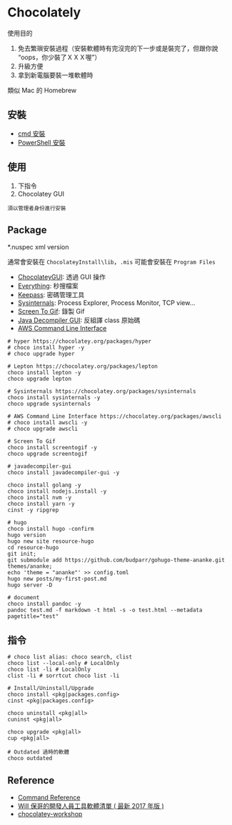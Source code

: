 # Chocolately

使用目的

1.  免去繁瑣安裝過程（安裝軟體時有完沒完的下一步或是裝完了，但跟你說 “oops，你少裝了ＸＸＸ喔”）
2. 升級方便
3. 拿到新電腦要裝一堆軟體時

類似 Mac 的 Homebrew

## 安裝

- [cmd 安裝](https://chocolatey.org/install#install-with-cmdexe)
- [PowerShell 安裝](https://chocolatey.org/install#install-with-powershellexe)

## 使用

1. 下指令
2. Chocolatey GUI

`須以管理者身份進行安裝`

## Package

*.nuspec xml version

通常會安裝在 `ChocolateyInstall\lib`，`.mis` 可能會安裝在 `Program Files`

- [ChocolateyGUI](https://chocolatey.org/packages/ChocolateyGUI): 透過 GUI 操作
- [Everything](https://chocolatey.org/packages/Everything): 秒搜檔案
- [Keepass](https://chocolatey.org/packages/keepass): 密碼管理工具
- [Sysinternals](https://chocolatey.org/packages/sysinternals): Process Explorer, Process Monitor, TCP view...
- [Screen To Gif](https://chocolatey.org/packages/screentogif): 錄製 Gif
- [Java Decompiler GUI](https://chocolatey.org/packages/javadecompiler-gui): 反組譯 class 原始碼
- [AWS Command Line Interface](https://chocolatey.org/packages/awscli)

```shell
# hyper https://chocolatey.org/packages/hyper
# choco install hyper -y
# choco upgrade hyper

# Lepton https://chocolatey.org/packages/lepton
choco install lepton -y
choco upgrade lepton

# Sysinternals https://chocolatey.org/packages/sysinternals
choco install sysinternals -y
choco upgrade sysinternals

# AWS Command Line Interface https://chocolatey.org/packages/awscli
# choco install awscli -y
# choco upgrade awscli

# Screen To Gif
choco install screentogif -y
choco upgrade screentogif

# javadecompiler-gui
choco install javadecompiler-gui -y

choco install golang -y
choco install nodejs.install -y
choco install nvm -y
choco install yarn -y
cinst -y ripgrep

# hugo
choco install hugo -confirm
hugo version
hugo new site resource-hugo
cd resource-hugo
git init;
git submodule add https://github.com/budparr/gohugo-theme-ananke.git themes/ananke;
echo 'theme = "ananke"' >> config.toml
hugo new posts/my-first-post.md
hugo server -D

# document
choco install pandoc -y
pandoc test.md -f markdown -t html -s -o test.html --metadata pagetitle="test"
```

## 指令

```shell
# choco list alias: choco search, clist
choco list --local-only # LocalOnly
choco list -li # LocalOnly
clist -li # sorrtcut choco list -li

# Install/Uninstall/Upgrade
choco install <pkg|packages.config>
cinst <pkg|packages.config>

choco uninstall <pkg|all>
cuninst <pkg|all>

choco upgrade <pkg|all>
cup <pkg|all>

# Outdated 過時的軟體
choco outdated
```

## Reference

* [Command Reference](https://chocolatey.org/docs/commands-reference)
* [Will 保哥的開發人員工具軟體清單 ( 最新 2017 年版 )](https://blog.miniasp.com/post/2017/09/13/Will-2017-Ultimate-Developer-Tool-Software-List.aspx)
* [chocolatey-workshop](https://github.com/ferventcoder/chocolatey-workshop)